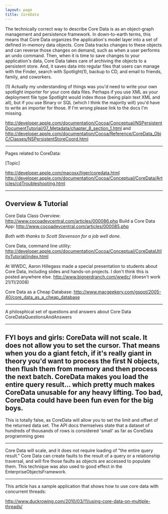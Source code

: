 ```yaml
---
layout: page
title: CoreData
---
```


The technically correct way to describe Core Data is as an object-graph management and persistence framework. In down-to-earth terms, this means that Core Data organizes the application's model layer into a set of defined in-memory data objects. Core Data tracks changes to these objects and can reverse those changes on demand, such as when a user performs an undo command. Then, when it is time to save changes to your application's data, Core Data takes care of archiving the objects to a persistent store. And, it saves data into regular files that users can manage with the Finder, search with Spotlight(1), backup to CD, and email to friends, family, and coworkers.

(1) Actually my understanding of things was you'd need to write your own spotlight importer for your core data files. Perhaps if you use XML as your deployment file type Spotlight would index those (being plain text XML and all), but if you use Binary or SQL (which I think the majority will) you'd have to write an importer for those. If I'm wrong please link to the docs I'm missing.

http://developer.apple.com/documentation/Cocoa/Conceptual/NSPersistentDocumentTutorial/07_Metadata/chapter_8_section_1.html
and
http://developer.apple.com/documentation/Cocoa/Reference/CoreData_ObjC/Classes/NSPersistentStoreCoord.html

----
Pages related to CoreData:

[Topic]

http://developer.apple.com/macosx/tiger/coredata.html
http://developer.apple.com/documentation/Cocoa/Conceptual/CoreData/Articles/cdTroubleshooting.html
 
----

**Overview & Tutorial**
----

Core Data Class Overview: http://www.cocoadevcentral.com/articles/000086.php
Build a Core Data App: http://www.cocoadevcentral.com/articles/000085.php

*Both with thanks to Scott Stevenson for a job well done.*

Core Data, command line utility: http://developer.apple.com/documentation/Cocoa/Conceptual/CoreDataUtilityTutorial/index.html

At WWDC, Aaron Hillegass made a special presentation to students about Core Data, including slides and hands-on projects.  I don't think this is posted anywhere else.  http://www.bignerdranch.com/wwdc/ (doesn't work 21/11/2008)

Core Data as a Cheap Database: http://www.macgeekery.com/gspot/2005-40/core_data_as_a_cheap_database

----
A philosphical set of questions and answers about Core Data
CoreDataQuestionsAndAnswers

----
FYI boys and girls: CoreData will not scale.  It does not allow you to set the cursor.  That means when you do a giant fetch, if it's really giant in theory you'd want to process the first N objects, then flush them from memory and then process the next batch.  CoreData makes you load the entire query result... which pretty much makes CoreData unusable for any heavy lifting.  Too bad, CoreData could have been fun even for the big boys.
----
This is totally false, as CoreData will allow you to set the limit and offset of the returned data set. The API docs themselves state that a dataset of hundreds of thousands of rows is considered 'small' as far as CoreData programming goes

----
Core Data will scale, and it does not require loading of "the entire query result."  Core Data can create faults to the result of a query or a relationship traversal, and will fire those faults as objects are accessed to populate them.  This technique was also used to good effect in the EnterpriseObjectsFramework.

----

This article has a sample application that shows how to use core data with concurrent threads:

http://www.duckrowing.com/2010/03/11/using-core-data-on-multiple-threads/

